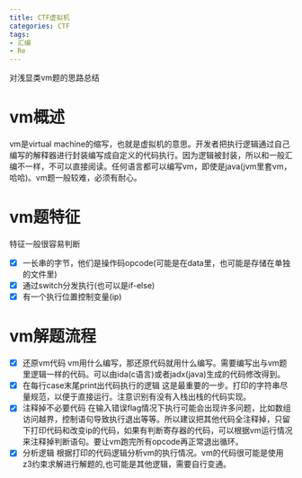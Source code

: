 ```yaml
---
title: CTF虚拟机
categories: CTF
tags:
- 汇编
- Re
---
```

对浅显类vm题的思路总结
<!--more-->
# vm概述
vm是virtual machine的缩写，也就是虚拟机的意思。开发者把执行逻辑通过自己编写的解释器进行封装编写成自定义的代码执行。因为逻辑被封装，所以和一般汇编不一样，不可以直接阅读。任何语言都可以编写vm，即使是java(jvm里套vm，哈哈)。vm题一般较难，必须有耐心。
# vm题特征
特征一般很容易判断
- [x] 一长串的字节，他们是操作码opcode(可能是在data里，也可能是存储在单独的文件里)
- [x] 通过switch分发执行(也可以是if-else)
- [x] 有一个执行位置控制变量(ip)
# vm解题流程
- [x] 还原vm代码
vm用什么编写，那还原代码就用什么编写。需要编写出与vm题里逻辑一样的代码。可以由ida(c语言)或者jadx(java)生成的代码修改得到。
- [x] 在每行case末尾print出代码执行的逻辑
这是最重要的一步。打印的字符串尽量规范，以便于直接运行。注意识别有没有入栈出栈的代码实现。
- [x] 注释掉不必要代码
在输入错误flag情况下执行可能会出现许多问题，比如数组访问越界，控制语句导致执行退出等等。所以建议把其他代码全注释掉，只留下打印代码和改变ip的代码，如果有判断寄存器的代码，可以根据vm运行情况来注释掉判断语句。要让vm跑完所有opcode再正常退出循环。
- [x] 分析逻辑
根据打印的代码逻辑分析vm的执行情况。vm的代码很可能是使用z3约束求解进行解题的,也可能是其他逻辑，需要自行变通。